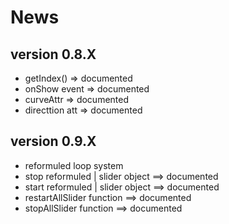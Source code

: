 # News

## version 0.8.X

* getIndex() => documented
* onShow event  => documented
* curveAttr => documented
* directtion att => documented

## version 0.9.X

* reformuled loop system
* stop reformuled | slider object ==> documented
* start reformuled | slider object ==> documented
* restartAllSlider function ==> documented
* stopAllSlider function ==> documented